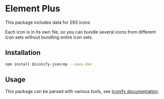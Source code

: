 # Element Plus

This package includes data for 293 icons

Each icon is in its own file, so you can bundle several icons from different icon sets without bundling entire icon sets.

## Installation

```bash
npm install @iconify-json/ep --save-dev
```

## Usage

This package can be parsed with various tools, see [Iconify documentation](https://docs.iconify.design/icons/json.html).
